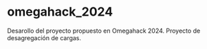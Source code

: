 # omegahack_2024
Desarollo del proyecto propuesto en Omegahack 2024. Proyecto de desagregación de cargas.
